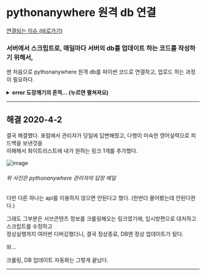 # pythonanywhere 원격 db 연결
<a href="https://github.com/Kimdonghyeon7645/ScienceProject/issues/3">연결되는 이슈 (바로가기)</a>

### 서버에서 스크립트로, 매일마다 서버의 db를 업데이트 하는 코드를 작성하기 위해서,

맨 처음으로 pythonanywhere 원격 db를 파이썬 코드로 연결하고, 업로드 하는 과정이 필요하다.

<details>
  <summary><b> error 도장깨기의 흔적... (누르면 펼쳐져요) </b></summary>
  
  ### 2020-3-31
  
  ```
  2020-03-31 13:28:08,610| ERROR   | Secsh channel 0 open FAILED: open failed: Administratively prohibited
  2020-03-31 13:28:08,610| ERROR   | Could not establish connection from ('127.0.0.1', 2460) to remote side of the tunnel
  Traceback (most recent call last):
    File "C:/PycharmProjects/과학 프로젝트/ssh access-test 2.py", line 30, in <module>
      database=f'{user_name}${database_name}',
    File "C:\PycharmProjects\과학 프로젝트\venv\lib\site-packages\mysql\connector\__init__.py", line 179, in connect
      return MySQLConnection(*args, **kwargs)
    File "C:\PycharmProjects\과학 프로젝트\venv\lib\site-packages\mysql\connector\connection.py", line 95, in __init__
      self.connect(**kwargs)
    File "C:\PycharmProjects\과학 프로젝트\venv\lib\site-packages\mysql\connector\abstracts.py", line 716, in connect
      self._open_connection()
    File "C:\PycharmProjects\과학 프로젝트\venv\lib\site-packages\mysql\connector\connection.py", line 207, in _open_connection
      self._do_handshake()
    File "C:\PycharmProjects\과학 프로젝트\venv\lib\site-packages\mysql\connector\connection.py", line 99, in _do_handshake
      packet = self._socket.recv()
    File "C:\PycharmProjects\과학 프로젝트\venv\lib\site-packages\mysql\connector\network.py", line 243, in recv_plain
      raise errors.InterfaceError(errno=2013)
  mysql.connector.errors.InterfaceError: 2013: Lost connection to MySQL server during query
  ```
  
  와 같은 오류로 삽질...
  
  문제는 문법오류에 있었던것 같음,
  그래도 해결이 안되던데, 문제는 인자값중 호스트, 포트 번호가 이상했었음.
  추가로 로컬 호스트 번호는 localhost 대신 127.0.0.1 을 이용해야함.
  
  > 참고
  https://www.pythonanywhere.com/forums/topic/10934/  
  https://www.pythonanywhere.com/forums/topic/26949/  
  https://andromedarabbit.net/ssh-%EC%A0%91%EC%86%8D%EC%9D%B4-%EC%9E%90%EA%BE%B8-%EB%81%8A%EA%B2%A8%EC%84%9C-%EC%A7%9C%EC%A6%9D%EB%82%A0-%EB%95%8C/
  
  > 사실 이게 뭔문젠지 몰라서, ssh 연결에 대해서 (포트 바인딩등) 공부하고, /etc/ssh/sshd_config 설정에서 삽질.
  
  
  ***
  
  ### 2020-4-1
  
  현재 timed out 에러에 걸리는 문제에 봉착.
  
  ```
  ssh.pythonanywhere.com port 22: Connection timed out
  ```
  
  접근방식의 문제인 것을 판단. 
  
  > 참고  
  https://www.pythonanywhere.com/forums/topic/7558/  
  https://www.pythonanywhere.com/forums/topic/26949/  
  https://github.com/pahaz/sshtunnel/blob/master/Troubleshoot.rst  
  https://www.pythonanywhere.com/forums/topic/13928/  
  
  특히 pythonanywhere 에서 디버깅할 때 활용할 test code를 링크 걸어줘서,
  https://github.com/pahaz/sshtunnel/blob/master/Troubleshoot.rst  
  https://help.pythonanywhere.com/pages/AccessingMySQLFromOutsidePythonAnywhere/  
  
  문제 원인을 파악하는데, (물론 몇십시간을 삽질하는데에도) 유용하게 사용함.
  
  비밀번호 오류등 인자값을 잘못 넘기면, 접근이 꼬여서 에러가 나는데, 
  pythonanywhere에서 이럴경우 연속적인 연결시도로 암호를 해독하는 것을 방지하기 위해 액세스를 거부.
  (1번은 몰라도, 두번 접근에 오류를 되면 액세스가 일시적으로 거부됨.)
  
  > 참고 : https://www.pythonanywhere.com/forums/topic/7558/
  
  그래서 액세스가 거부된 상태에서 접근을 하면, 접속이 안되다가 결국 timed out 오류가 뜸.
  (대신 한두시간 뒤에 액세스 거부가 풀림)
  
  이에 대해 신중하게 코드를 고쳐서 시도하면 될듯.
  
  ***
  
  ### 2020-4-2
  하루종일 삽질하다가 이제야 원인 분석,
  
  > https://www.pythonanywhere.com/forums/topic/11396/
  
  2일동안 한 것을 허무하게 만드는 한문단...
  
  ```
  Ah, that would explain it. 
  PythonAnywhere MySQL servers aren't directly accessible from the public Internet, for security. 
  As you have a paid account, you can access your server indirectly using an SSH tunnel
  -- there's documentation on how to do that here.
  ```
  
  요약하자면, 보안상의 문제때문에 로컬 머신에서 PythonAnywhere MySQL servers에 접근할 수 없다...   
  유료계정일 경우에만 ssh tunnel을 이용해서 간접적으로 접근할 수 있었다.
  
  허무했지만 일단 이유를 찾았으니까 pythonanywhere 콘솔로 스크립트 파일을 돌렸는데,  
  얼마지나지 않아서 뒷통수를 맞았따...
  
  > https://www.pythonanywhere.com/forums/topic/15007/
  
  보안상의 문제때문에 스크립트 pythonanywhere 상에서 함부로 다른 링크에 접근하는 것이 불가능 했다...   
  이또한 무료계정에만 해당되며, 유료계정은 이런 제한없이 링크에 접근할 수 있다. 
  
  이때문에 크롤링으로 requests.get(url) 하는 부분에서 뜬금없는 403에러가 나타났다....
  
  ---
  
  그래도 알아보니, white list라고 무료계정에서 pythonanywhere 상으로 접근할 수 있는 링크 리스트를 제공하며,    
  원한다면 white list 에 없는 링크를 추가해달라고 요청할 수 있는 것을 알아냈다.
  
  > white list 링크 : https://www.pythonanywhere.com/whitelist/
  
  대신에 아무 링크나 추가해줄수 있는 것이 아니고, 공용, 공식 api 같은 것만 추가할 수 있다고 했다.    
  그래서 영어 실력을 모두 짜내서, (구글 번역기로) 포럼 + 피드백에 요청을 보냈다.  
  
  -> 애초에 유료 계정이였으면 이런 저런 오류 하나없이 접근할 수 있었다는 사실이 드러났다...   
  -> 근데 무료계정으로 pythonanywhere를 악용할 수 있기에 이런 제한은 이해가 된다. 
  
  이제 남은것은 답변을 기다리거나(포럼을 참고하면 1~2일 정도에 답변이 오는걸 알수 있었다),   
  white list에 이미 있는 날씨 사이트로 새로운 스크립트 파일을 작성한다든지(크롤링부터 DB업로드 코드를 새로 짜야된다.),   
  ㄴ 시도해 봤는데 크롤링 부분에서 셀레니움, requests와 header설정까지 추가했는데도 접근에 에러가 뜬다... 보류...  
  
  크롤링 자동화는 포기하고, DB업로드만 스크립트로 자동으로 하기로 목표를 변경하거나,
  ㄴ 이럴 경우엔 안하니만 못할 수도 있다. 애초에 크롤링한 파일을 만드는 것이 수동이라면 원래랑 다를께 없기에...
  
  등이 있다.  
  (주변에 웹 전문가가 정말 있었으면 좋았을 것같다...)
  
  ***
  
  일단 너무 많이 시간을 썼으니까 보류하고,  
  밀렸던 파이썬, 웹 문법 정리와 과제, 블로그 포스팅을 해야겠다. (아맞다 토익공부)
  (2020-4-2)
  
</details>  

***

## 해결 2020-4-2

결국 해결했다. 포럼에서 관리자가 당일에 답변해줬고, 다행이 미숙한 영어실력으로 피드백을 보낸것을  
이해해서 화이트리스트에 내가 원하는 링크 1개를 추가했다.  

![image](https://user-images.githubusercontent.com/48408417/78454042-7ff10b00-76d0-11ea-97b9-4cb275c32fe7.png)
###### 위 사진은 pythonanywhere 관리자의 답장 메일 

다만 다른 하나는 api를 이용하지 않으면 안된다고 했다. (한번더 물어봤는데 안된다한다.)

그래도 그부분은 서브콘텐츠 정보를 크롤링해오는 링크였기에, 임시방편으로 대처하고 스크립트를 수정하고  
정상실행까지 여러번 디버깅했더니, 결국 정상종료, DB엔 정상 업데이트가 됬다.

와...

크롤링, DB 업데이트 자동화는 그렇게 끝났다.

***

